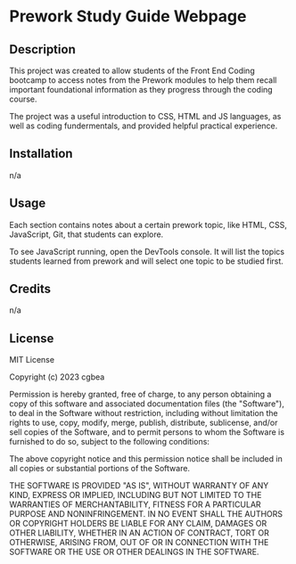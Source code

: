 # Prework Study Guide Webpage

## Description

This project was created to allow students of the Front End Coding bootcamp to access notes from the Prework modules to help them recall important foundational information as they progress through the coding course. 

The project was a useful introduction to CSS, HTML and JS languages, as well as coding fundermentals, and provided helpful practical experience.

## Installation
n/a

## Usage

Each section contains notes about a certain prework topic, like HTML, CSS, JavaScript, Git, that students can explore. 

To see JavaScript running, open the DevTools console. It will list the topics students learned from prework and will select one topic to be studied first. 

## Credits
n/a

## License
MIT License

Copyright (c) 2023 cgbea

Permission is hereby granted, free of charge, to any person obtaining a copy
of this software and associated documentation files (the "Software"), to deal
in the Software without restriction, including without limitation the rights
to use, copy, modify, merge, publish, distribute, sublicense, and/or sell
copies of the Software, and to permit persons to whom the Software is
furnished to do so, subject to the following conditions:

The above copyright notice and this permission notice shall be included in all
copies or substantial portions of the Software.

THE SOFTWARE IS PROVIDED "AS IS", WITHOUT WARRANTY OF ANY KIND, EXPRESS OR
IMPLIED, INCLUDING BUT NOT LIMITED TO THE WARRANTIES OF MERCHANTABILITY,
FITNESS FOR A PARTICULAR PURPOSE AND NONINFRINGEMENT. IN NO EVENT SHALL THE
AUTHORS OR COPYRIGHT HOLDERS BE LIABLE FOR ANY CLAIM, DAMAGES OR OTHER
LIABILITY, WHETHER IN AN ACTION OF CONTRACT, TORT OR OTHERWISE, ARISING FROM,
OUT OF OR IN CONNECTION WITH THE SOFTWARE OR THE USE OR OTHER DEALINGS IN THE
SOFTWARE.
